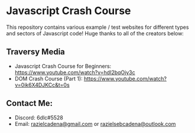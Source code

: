 # Javascript Crash Course
This repository contains various example / test websites for different types and sectors of Javascript code! Huge thanks to all of the creators below:

## Traversy Media
- Javascript Crash Course for Beginners: https://www.youtube.com/watch?v=hdI2bqOjy3c 
- DOM Crash Course (Part 1): https://www.youtube.com/watch?v=0ik6X4DJKCc&t=0s

## Contact Me:
- Discord: 6dlc#5528
- Email: razielcadena@gmail.com or razielsebcadena@outlook.com